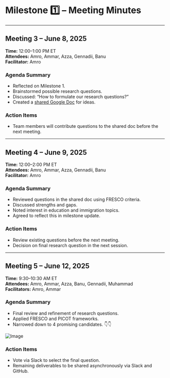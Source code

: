 <!-- markdownlint-disable MD024 -->
<!--
  MD024 is disabled here because we intentionally repeat headers like 
  "Agenda Summary" and "Action Items" in each meeting's notes to maintain 
  consistent structure and clarity. These duplicates are purposeful 
  and improve readability within separate meeting sections.
  Ignoring this rule prevents unnecessary lint warnings for valid cases.
-->
# Milestone 1️⃣ – Meeting Minutes

---

## Meeting 3 – June 8, 2025

**Time:** 12:00–1:00 PM ET  
**Attendees:** Amro, Ammar, Azza, Gennadii, Banu  
**Facilitator:** Amro

### Agenda Summary

- Reflected on Milestone 1.
- Brainstormed possible research questions.
- Discussed: “How to formulate our research questions?”
- Created a [shared Google Doc][1] for ideas.

[1]: https://docs.google.com/document/d/1Wo8sHQ3FvOEXaQ5oRqN3xzSI-P6H3Mz-ySBnWYSa9dc/edit?usp=drive_link

### Action Items

- Team members will contribute questions to the shared doc before the next meeting.

---

## Meeting 4 – June 9, 2025

**Time:** 12:00–2:00 PM ET  
**Attendees:** Amro, Ammar, Azza, Gennadii, Banu  
**Facilitator:** Amro

### Agenda Summary

- Reviewed questions in the shared doc using FRESCO criteria.
- Discussed strengths and gaps.
- Noted interest in education and immigration topics.
- Agreed to reflect this in milestone update.

### Action Items

- Review existing questions before the next meeting.
- Decision on final research question in the next session.

---

## Meeting 5 – June 12, 2025

**Time:** 9:30–10:30 AM ET  
**Attendees:** Amro, Ammar, Azza, Banu, Gennadii, Muhammad  
**Facilitators:** Amro, Ammar

### Agenda Summary

- Final review and refinement of research questions.
- Applied FRESCO and PICOT frameworks.
- Narrowed down to 4 promising candidates. 👇👇

![Image](https://github.com/user-attachments/assets/b557e5ec-0f7a-4ca8-b372-39c3ddbbd9d9)

### Action Items

- Vote via Slack to select the final question.
- Remaining deliverables to be shared asynchronously via Slack and GitHub.

